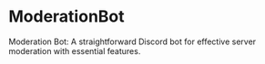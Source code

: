 # ModerationBot
Moderation Bot: A straightforward Discord bot for effective server moderation with essential features.
